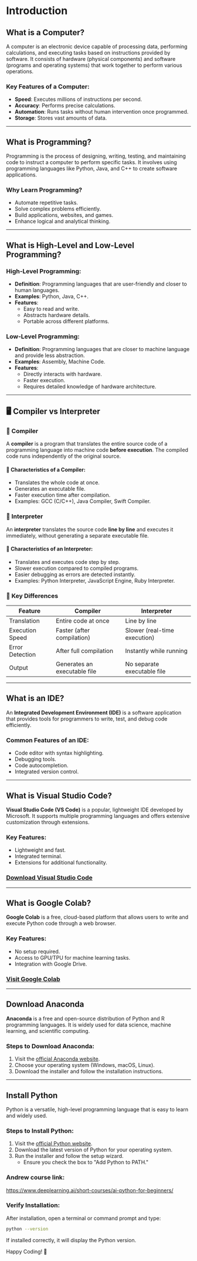 # Introduction

## What is a Computer?
A computer is an electronic device capable of processing data, performing calculations, and executing tasks based on instructions provided by software. It consists of hardware (physical components) and software (programs and operating systems) that work together to perform various operations.

### Key Features of a Computer:
- **Speed**: Executes millions of instructions per second.
- **Accuracy**: Performs precise calculations.
- **Automation**: Runs tasks without human intervention once programmed.
- **Storage**: Stores vast amounts of data.

---

## What is Programming?
Programming is the process of designing, writing, testing, and maintaining code to instruct a computer to perform specific tasks. It involves using programming languages like Python, Java, and C++ to create software applications.

### Why Learn Programming?
- Automate repetitive tasks.
- Solve complex problems efficiently.
- Build applications, websites, and games.
- Enhance logical and analytical thinking.

---

## What is High-Level and Low-Level Programming?
### High-Level Programming:
- **Definition**: Programming languages that are user-friendly and closer to human languages.
- **Examples**: Python, Java, C++.
- **Features**:
  - Easy to read and write.
  - Abstracts hardware details.
  - Portable across different platforms.

### Low-Level Programming:
- **Definition**: Programming languages that are closer to machine language and provide less abstraction.
- **Examples**: Assembly, Machine Code.
- **Features**:
  - Directly interacts with hardware.
  - Faster execution.
  - Requires detailed knowledge of hardware architecture.

---
## 🖥️ Compiler vs Interpreter  

### 🔹 Compiler  
A **compiler** is a program that translates the entire source code of a programming language into machine code **before execution**. The compiled code runs independently of the original source.  

#### 🔸 Characteristics of a Compiler:  
- Translates the whole code at once.  
- Generates an executable file.  
- Faster execution time after compilation.  
- Examples: GCC (C/C++), Java Compiler, Swift Compiler.  

### 🔹 Interpreter  
An **interpreter** translates the source code **line by line** and executes it immediately, without generating a separate executable file.  

#### 🔸 Characteristics of an Interpreter:  
- Translates and executes code step by step.  
- Slower execution compared to compiled programs.  
- Easier debugging as errors are detected instantly.  
- Examples: Python Interpreter, JavaScript Engine, Ruby Interpreter.  

### 🔄 Key Differences  
| Feature        | Compiler         | Interpreter      |  
|---------------|----------------|----------------|  
| Translation   | Entire code at once | Line by line |  
| Execution Speed | Faster (after compilation) | Slower (real-time execution) |  
| Error Detection | After full compilation | Instantly while running |  
| Output        | Generates an executable file | No separate executable file |  

---

## What is an IDE?
An **Integrated Development Environment (IDE)** is a software application that provides tools for programmers to write, test, and debug code efficiently.

### Common Features of an IDE:
- Code editor with syntax highlighting.
- Debugging tools.
- Code autocompletion.
- Integrated version control.

---

## What is Visual Studio Code?
**Visual Studio Code (VS Code)** is a popular, lightweight IDE developed by Microsoft. It supports multiple programming languages and offers extensive customization through extensions.

### Key Features:
- Lightweight and fast.
- Integrated terminal.
- Extensions for additional functionality.

### [Download Visual Studio Code](https://code.visualstudio.com/)

---

## What is Google Colab?
**Google Colab** is a free, cloud-based platform that allows users to write and execute Python code through a web browser.

### Key Features:
- No setup required.
- Access to GPU/TPU for machine learning tasks.
- Integration with Google Drive.

### [Visit Google Colab](https://colab.research.google.com/)

---

## Download Anaconda
**Anaconda** is a free and open-source distribution of Python and R programming languages. It is widely used for data science, machine learning, and scientific computing.

### Steps to Download Anaconda:
1. Visit the [official Anaconda website](https://www.anaconda.com/products/distribution).
2. Choose your operating system (Windows, macOS, Linux).
3. Download the installer and follow the installation instructions.

---

## Install Python
Python is a versatile, high-level programming language that is easy to learn and widely used.

### Steps to Install Python:
1. Visit the [official Python website](https://www.python.org/).
2. Download the latest version of Python for your operating system.
3. Run the installer and follow the setup wizard.
   - Ensure you check the box to "Add Python to PATH."
### Andrew course link:
https://www.deeplearning.ai/short-courses/ai-python-for-beginners/
### Verify Installation:
After installation, open a terminal or command prompt and type:
```bash
python --version
```
If installed correctly, it will display the Python version.

Happy Coding! 🚀  


